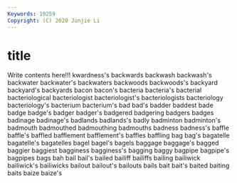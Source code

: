 ```yaml
---
Keywords: 19259
Copyright: (C) 2020 Junjie Li
---
```


# title

Write contents here!!!
kwardness's 
backwards 
backwash 
backwash's
backwater 
backwater's 
backwaters 
backwoods 
backwoods's 
backyard 
backyard's 
backyards 
bacon 
bacon's
bacteria 
bacteria's 
bacterial 
bacteriological 
bacteriologist 
bacteriologist's 
bacteriologists 
bacteriology 
bacteriology's 
bacterium
bacterium's 
bad 
bad's 
badder 
baddest 
bade 
badge 
badge's 
badger 
badger's
badgered 
badgering 
badgers 
badges 
badinage 
badinage's 
badlands 
badlands's 
badly 
badminton
badminton's 
badmouth 
badmouthed 
badmouthing 
badmouths 
badness 
badness's 
baffle 
baffle's 
baffled
bafflement 
bafflement's 
baffles 
baffling 
bag 
bag's 
bagatelle 
bagatelle's 
bagatelles 
bagel
bagel's 
bagels 
baggage 
baggage's 
bagged 
baggier 
baggiest 
bagginess 
bagginess's 
bagging
baggy 
bagpipe 
bagpipe's 
bagpipes 
bags 
bah 
bail 
bail's 
bailed 
bailiff
bailiffs 
bailing 
bailiwick 
bailiwick's 
bailiwicks 
bailout 
bailout's 
bailouts 
bails 
bait
bait's 
baited 
baiting 
baits 
baize 
baize's 
